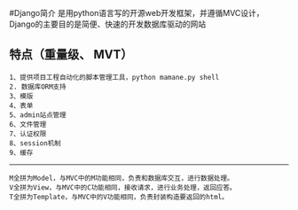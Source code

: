 #Django简介
    是用python语言写的开源web开发框架，并遵循MVC设计，Django的主要目的是简便、快速的开发数据库驱动的网站
## 特点（重量级、 MVT）
    1、提供项目工程自动化的脚本管理工具，python mamane.py shell
    2. 数据库ORM支持
    3、模版
    4、表单
    5、admin站点管理
    6、文件管理
    7、认证权限
    8、session机制
    9、缓存

---
    M全拼为Model，与MVC中的M功能相同，负责和数据库交互，进行数据处理。
    V全拼为View，与MVC中的C功能相同，接收请求，进行业务处理，返回应答。
    T全拼为Template，与MVC中的V功能相同，负责封装构造要返回的html。




  
   

    